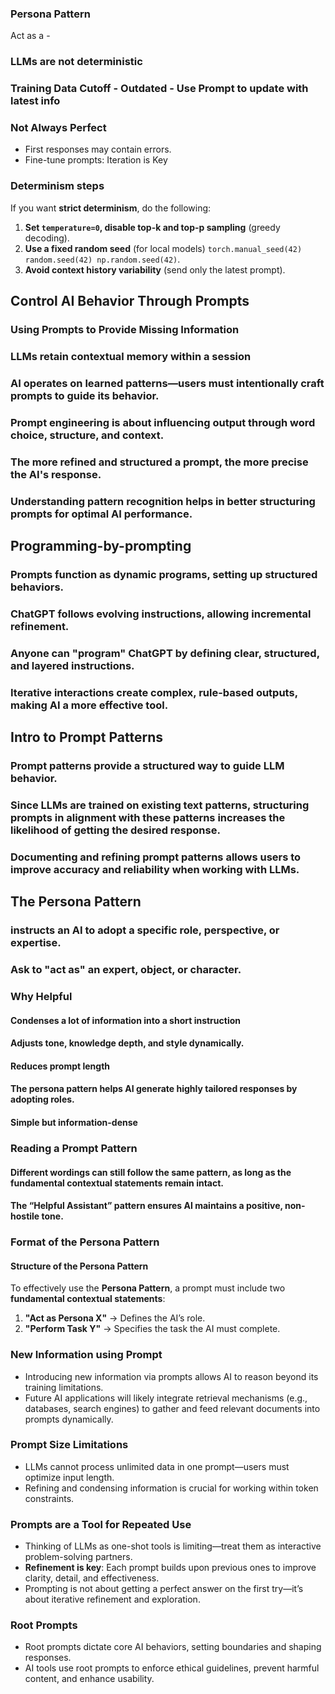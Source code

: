 ### Persona Pattern
Act as a -
### LLMs are not deterministic
### Training Data Cutoff - Outdated - Use Prompt to update with latest info
### Not Always Perfect
- First responses may contain errors. 
- Fine-tune prompts: Iteration is Key
### Determinism steps
If you want **strict determinism**, do the following:
1. **Set `temperature=0`, disable top-k and top-p sampling** (greedy decoding).
2. **Use a fixed random seed** (for local models) `torch.manual_seed(42) random.seed(42) np.random.seed(42)`.
3. **Avoid context history variability** (send only the latest prompt). 

## Control AI Behavior Through Prompts
### Using Prompts to Provide Missing Information
### LLMs retain contextual memory within a session
### AI operates on learned patterns—users must intentionally craft prompts to guide its behavior.
### Prompt engineering is about influencing output through word choice, structure, and context.
### The more refined and structured a prompt, the more precise the AI's response.
### Understanding pattern recognition helps in better structuring prompts for optimal AI performance.

## Programming-by-prompting
### Prompts function as dynamic programs, setting up structured behaviors.
### ChatGPT follows evolving instructions, allowing incremental refinement.
### Anyone can "program" ChatGPT by defining clear, structured, and layered instructions.
### Iterative interactions create complex, rule-based outputs, making AI a more effective tool.

##  Intro to Prompt Patterns
### Prompt patterns provide a structured way to guide LLM behavior.
### Since LLMs are trained on existing text patterns, structuring prompts in alignment with these patterns increases the likelihood of getting the desired response.
### Documenting and refining prompt patterns allows users to improve accuracy and reliability when working with LLMs.

## The Persona Pattern
### instructs an AI to adopt a specific role, perspective, or expertise.
### Ask to "act as" an expert, object, or character.
### Why Helpful
#### Condenses a lot of information into a short instruction
#### Adjusts tone, knowledge depth, and style dynamically.
#### Reduces prompt length
#### The persona pattern helps AI generate highly tailored responses by adopting roles.
#### Simple but information-dense

### Reading a Prompt Pattern
#### Different wordings can still follow the same pattern, as long as the fundamental contextual statements remain intact.
#### The “Helpful Assistant” pattern ensures AI maintains a positive, non-hostile tone.

### Format of the Persona Pattern
#### **Structure of the Persona Pattern**  
To effectively use the **Persona Pattern**, a prompt must include two **fundamental contextual statements**:  
1. **"Act as Persona X"** → Defines the AI’s role.  
2. **"Perform Task Y"** → Specifies the task the AI must complete.  

### New Information using Prompt
- Introducing new information via prompts allows AI to reason beyond its training limitations.
- Future AI applications will likely integrate retrieval mechanisms (e.g., databases, search engines) to gather and feed relevant documents into prompts dynamically.

### Prompt Size Limitations
- LLMs cannot process unlimited data in one prompt—users must optimize input length.
- Refining and condensing information is crucial for working within token constraints.

### Prompts are a Tool for Repeated Use
- Thinking of LLMs as one-shot tools is limiting—treat them as interactive problem-solving partners.
- **Refinement is key**: Each prompt builds upon previous ones to improve clarity, detail, and effectiveness.
- Prompting is not about getting a perfect answer on the first try—it’s about iterative refinement and exploration.

### Root Prompts
- Root prompts dictate core AI behaviors, setting boundaries and shaping responses.
- AI tools use root prompts to enforce ethical guidelines, prevent harmful content, and enhance usability.